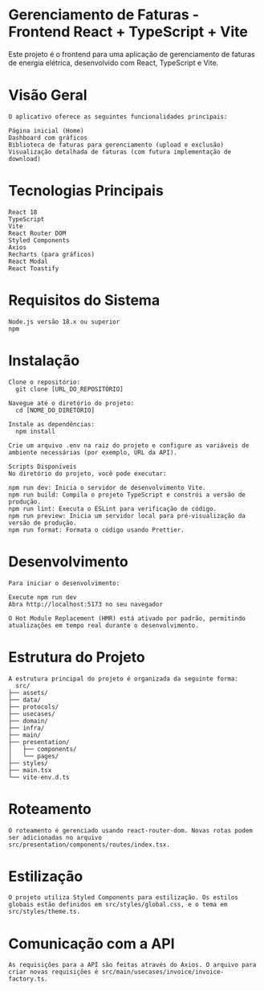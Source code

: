   # Gerenciamento de Faturas - Frontend React + TypeScript + Vite

  Este projeto é o frontend para uma aplicação de gerenciamento de faturas de energia elétrica, desenvolvido com React, TypeScript e Vite.


 # Visão Geral
    O aplicativo oferece as seguintes funcionalidades principais:

    Página inicial (Home)
    Dashboard com gráficos
    Biblioteca de faturas para gerenciamento (upload e exclusão)
    Visualização detalhada de faturas (com futura implementação de download)

  # Tecnologias Principais

    React 18
    TypeScript
    Vite
    React Router DOM
    Styled Components
    Axios
    Recharts (para gráficos)
    React Modal
    React Toastify

  # Requisitos do Sistema

    Node.js versão 18.x ou superior
    npm

  # Instalação

    Clone o repositório:
      git clone [URL_DO_REPOSITÓRIO]

    Navegue até o diretório do projeto:
      cd [NOME_DO_DIRETÓRIO]

    Instale as dependências:
      npm install

    Crie um arquivo .env na raiz do projeto e configure as variáveis de ambiente necessárias (por exemplo, URL da API).

    Scripts Disponíveis
    No diretório do projeto, você pode executar:

    npm run dev: Inicia o servidor de desenvolvimento Vite.
    npm run build: Compila o projeto TypeScript e constrói a versão de produção.
    npm run lint: Executa o ESLint para verificação de código.
    npm run preview: Inicia um servidor local para pré-visualização da versão de produção.
    npm run format: Formata o código usando Prettier.
    
  # Desenvolvimento
    Para iniciar o desenvolvimento:

    Execute npm run dev
    Abra http://localhost:5173 no seu navegador

    O Hot Module Replacement (HMR) está ativado por padrão, permitindo atualizações em tempo real durante o desenvolvimento.

  # Estrutura do Projeto
    A estrutura principal do projeto é organizada da seguinte forma:
      src/
    ├── assets/
    ├── data/
    ├── protocols/
    ├── usecases/
    ├── domain/
    ├── infra/
    ├── main/
    ├── presentation/
    │   ├── components/
    │   └── pages/
    ├── styles/
    ├── main.tsx
    └── vite-env.d.ts

  # Roteamento
    O roteamento é gerenciado usando react-router-dom. Novas rotas podem ser adicionadas no arquivo src/presentation/components/routes/index.tsx.

  # Estilização
    O projeto utiliza Styled Components para estilização. Os estilos globais estão definidos em src/styles/global.css, e o tema em src/styles/theme.ts.

  # Comunicação com a API
    As requisições para a API são feitas através do Axios. O arquivo para criar novas requisições é src/main/usecases/invoice/invoice-factory.ts.